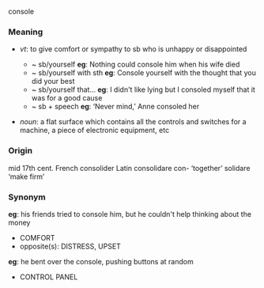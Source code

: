 console
### Meaning
+ _vt_: to give comfort or sympathy to sb who is unhappy or disappointed
	+  ~ sb/yourself __eg__: Nothing could console him when his wife died
	+  ~ sb/yourself with sth __eg__: Console yourself with the thought that you did your best
	+  ~ sb/yourself that… __eg__:  I didn't like lying but I consoled myself that it was for a good cause
	+  ~ sb + speech __eg__: ‘Never mind,’ Anne consoled her

+ _noun_: a flat surface which contains all the controls and switches for a machine, a piece of electronic equipment, etc

### Origin

mid 17th cent. French consolider Latin consolidare con- ‘together’ solidare ‘make firm’

### Synonym

__eg__: his friends tried to console him, but he couldn't help thinking about the money

+ COMFORT
+ opposite(s): DISTRESS, UPSET

__eg__: he bent over the console, pushing buttons at random

+ CONTROL PANEL


